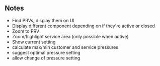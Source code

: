 ## Notes

- Find PRVs, display them on UI
- Display different component depending on if they're active or closed
- Zoom to PRV
- Zoom/highlight service area (only possible when active)
- Show current setting
- calculate max/min customer and service pressures
- suggest optimal pressure setting
- allow change of pressure setting

